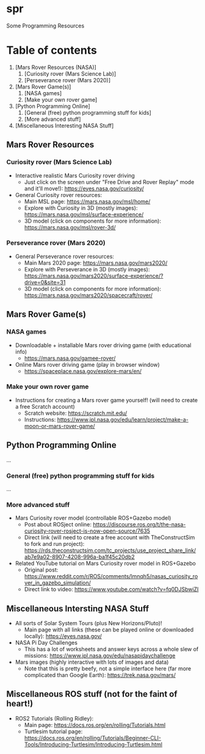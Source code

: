 # spr
Some Programming Resources

# Table of contents
1. [Mars Rover Resources (NASA)]
    1. [Curiosity rover (Mars Science Lab)]
    2. [Perseverance rover (Mars 2020)]
2. [Mars Rover Game(s)]
    1. [NASA games]
    2. [Make your own rover game]
3. [Python Programming Online]
    1. [General (free) python programming stuff for kids]
    2. [More advanced stuff]
4. [Miscellaneous Interesting NASA Stuff]

## Mars Rover Resources

### Curiosity rover (Mars Science Lab)
* Interactive realistic Mars Curiosity rover driving
  * Just click on the screen under "Free Drive and Rover Replay" mode and it'll move!): https://eyes.nasa.gov/curiosity/
* General Curiosity rover resources:
  * Main MSL page: https://mars.nasa.gov/msl/home/
  * Explore with Curiosity in 3D (mostly images): https://mars.nasa.gov/msl/surface-experience/
  * 3D model (click on components for more information): https://mars.nasa.gov/msl/rover-3d/

### Perseverance rover (Mars 2020)
* General Perseverance rover resources:
  * Main Mars 2020 page: https://mars.nasa.gov/mars2020/
  * Explore with Perseverance in 3D (mostly images): https://mars.nasa.gov/mars2020/surface-experience/?drive=0&site=31
  * 3D model (click on components for more information): https://mars.nasa.gov/mars2020/spacecraft/rover/

## Mars Rover Game(s)

### NASA games
* Downloadable + installable Mars rover driving game (with educational info)
  * https://mars.nasa.gov/gamee-rover/
* Online Mars rover driving game (play in browser window)
  * https://spaceplace.nasa.gov/explore-mars/en/

### Make your own rover game
* Instructions for creating a Mars rover game yourself! (will need to create a free Scratch account)
  * Scratch website: https://scratch.mit.edu/
  * Instructions: https://www.jpl.nasa.gov/edu/learn/project/make-a-moon-or-mars-rover-game/

## Python Programming Online
...

### General (free) python programming stuff for kids
...

### More advanced stuff
* Mars Curiosity rover model (controllable ROS+Gazebo model)
  * Post about ROSject online: https://discourse.ros.org/t/the-nasa-curiosity-rover-rosject-is-now-open-source/7635
  * Direct link (will need to create a free account with TheConstructSim to fork and run project): https://rds.theconstructsim.com/tc_projects/use_project_share_link/ab7e9a02-8907-4208-996a-ba1f45c20db2
* Related YouTube tutorial on Mars Curiosity rover model in ROS+Gazebo
  * Original post: https://www.reddit.com/r/ROS/comments/lmnqh5/nasas_curiosity_rover_in_gazebo_simulation/
  * Direct link to video: https://www.youtube.com/watch?v=fq0DJSbwiZI

## Miscellaneous Intersting NASA Stuff
* All sorts of Solar System Tours (plus New Horizons/Pluto)!
  * Main page with all links (these can be played online or downloaded locally): https://eyes.nasa.gov/
* NASA Pi Day Challenges
  * This has a lot of worksheets and answer keys across a whole slew of missions: https://www.jpl.nasa.gov/edu/nasapidaychallenge
* Mars images (highly interactive with lots of images and data)
  * Note that this is pretty beefy, not a simple interface here (far more complicated than Google Earth): https://trek.nasa.gov/mars/

## Miscellaneous ROS stuff (not for the faint of heart!)
* ROS2 Tutorials (Rolling Ridley):
  * Main page: https://docs.ros.org/en/rolling/Tutorials.html
  * Turtlesim tutorial page: https://docs.ros.org/en/rolling/Tutorials/Beginner-CLI-Tools/Introducing-Turtlesim/Introducing-Turtlesim.html



